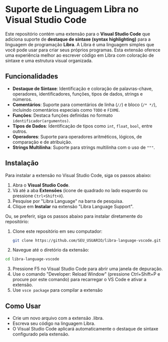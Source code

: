 # Suporte de Linguagem Libra no Visual Studio Code

Este repositório contém uma extensão para o **Visual Studio Code** que adiciona suporte de **destaque de sintaxe (syntax highlighting)** para a linguagem de programação **Libra**. A Libra é uma linguagem simples que você pode usar para criar seus próprios programas. Esta extensão oferece uma experiência melhor ao escrever código em Libra com coloração de sintaxe e uma estrutura visual organizada.

## Funcionalidades

- **Destaque de Sintaxe**: Identificação e coloração de palavras-chave, operadores, identificadores, funções, tipos de dados, strings e números.
- **Comentários**: Suporte para comentários de linha (`//`) e bloco (`/* */`), incluindo comentários especiais como `TODO` e `FIXME`.
- **Funções**: Destaca funções definidas no formato `identificador(argumentos)`.
- **Tipos de Dados**: Identificação de tipos como `int`, `float`, `bool`, entre outros.
- **Operadores**: Suporte para operadores aritméticos, lógicos, de comparação e de atribuição.
- **Strings Multilinha**: Suporte para strings multilinha com o uso de `"""`.

## Instalação

Para instalar a extensão no Visual Studio Code, siga os passos abaixo:

1. Abra o **Visual Studio Code**.
2. Vá até a aba **Extensões** (ícone de quadrado no lado esquerdo ou pressione `Ctrl+Shift+X`).
3. Pesquise por "Libra Language" na barra de pesquisa.
4. Clique em **Instalar** na extensão "Libra Language Support".

Ou, se preferir, siga os passos abaixo para instalar diretamente do repositório:

1. Clone este repositório em seu computador:
   ```bash
   git clone https://github.com/SEU_USUARIO/libra-language-vscode.git
   ```
2. Navegue até o diretório da extensão:
```bash
cd libra-language-vscode
```
3. Pressione F5 no Visual Studio Code para abrir uma janela de depuração.
4. Use o comando "Developer: Reload Window" (pressione Ctrl+Shift+P e procure por este comando) para recarregar o VS Code e ativar a extensão.
5. Use `vsce package` para compilar a extensão

## Como Usar
- Crie um novo arquivo com a extensão .libra.
- Escreva seu código na linguagem Libra.
- O Visual Studio Code aplicará automaticamente o destaque de sintaxe configurado pela extensão.


